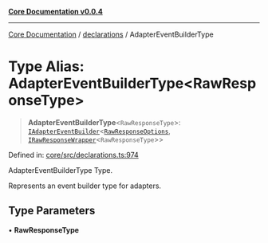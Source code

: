 [**Core Documentation v0.0.4**](../../README.md)

***

[Core Documentation](../../modules.md) / [declarations](../README.md) / AdapterEventBuilderType

# Type Alias: AdapterEventBuilderType\<RawResponseType\>

> **AdapterEventBuilderType**\<`RawResponseType`\>: [`IAdapterEventBuilder`](../interfaces/IAdapterEventBuilder.md)\<[`RawResponseOptions`](../interfaces/RawResponseOptions.md), [`IRawResponseWrapper`](../interfaces/IRawResponseWrapper.md)\<`RawResponseType`\>\>

Defined in: [core/src/declarations.ts:974](https://github.com/stonemjs/core/blob/93efe04ef1a71ad6f49c3b315da54d45ace50f23/src/declarations.ts#L974)

AdapterEventBuilderType Type.

Represents an event builder type for adapters.

## Type Parameters

• **RawResponseType**
